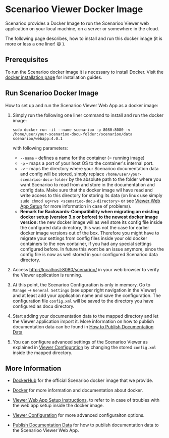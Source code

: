 # Scenarioo Viewer Docker Image

Scenarioo provides a Docker Image to run the Scenarioo Viewer web application on your local machine, on a server or somewhere in the cloud. 

The following page describes, how to install and run this docker image (it is more or less a one liner! :smile: ).

## Prerequisites

To run the Scenarioo docker image it is necessary to install Docker. Visit the [docker installation page](https://docs.docker.com/installation/) for installation guides. 

## Run Scenarioo Docker Image

How to set up and run the Scenarioo Viewer Web App as a docker image:

1. Simply run the following one liner command to install and run the docker image:
    ```
    sudo docker run -it --name scenarioo -p 8080:8080 -v /home/user/your-scenarioo-docu-folder:/scenarioo/data scenarioo/webapp:4.0.1
    ```
    with following parameters:    
    * `--name` - defines a name for the container (= running image)  
    * `-p` - maps a port of your host OS to the container's internal port.  
    * `-v` - maps the directory where your Scenarioo documentation data and config will be stored, simply replace `/home/user/your-scenarioo-docu-folder` by the absolute path to the folder where you want Scenarioo to read from and store in the documentation and config data. Make sure that the docker image wil have read and write access to this directory for storing its data (on linux use simply `sudo chmod ug+rws <scenarioo-docu-directory>` or see [Viewer Web App Setup](Scenarioo-Viewer-Web-Application-Setup.md) for more information in case of problems).  
    * **Remark for Backwards-Compatibility when migrating an existing docker setup (version 3.x or before) to the newest docker image version:** the new docker image will as well store its config file inside the configured data directory, this was not the case for earlier docker image versions out of the box. Therefore you might have to migrate your settings from config files inside your old docker containers to the new container, if you had any special settings configured before. In future this wont be an issue anymore, since the config file is now as well stored in your configured Scenarioo data directory.


2. Access [http://localhost:8080/scenarioo/](http://localhost:8080/scenarioo/) in your web browser to verify the Viewer application is running.

3. At this point, the Scenarioo Configuration is only in memory. Go to `Manage` -> `General Settings` (see upper right navigation in the Viewer) and at least add your application name and save the configuration. The configuration file `config.xml` will be saved to the directory you have configured as docu directory.

4. Start adding your documentation data to the mapped directory and let the Viewer application import it. More information on how to publish documentation data can be found in [How to Publish Documentation Data](Publish-Documentation-Data.md)

5. You can configure advanced settings of the Scenarioo Viewer as explained in [Viewer Configuration](Configuration.md) by changing the stored `config.xml` inside the mapped directory.

## More Information

* [DockerHub](https://hub.docker.com/u/scenarioo/) for the official Scenarioo docker image that we provide.

* [Docker](https://docs.docker.com/) for more information and documentation about docker.

* [Viewer Web App Setup Instructions](Scenarioo-Viewer-Web-Application-Setup.md), to refer to in case of troubles with the web app setup inside the docker image.

* [Viewer Configuration](Configuration.md) for more advanced configuraiton options.

* [Publish Documentation Data](Publish-Documentation-Data.md) for how to publish documentation data to the Scenarioo Viewer Web App.
